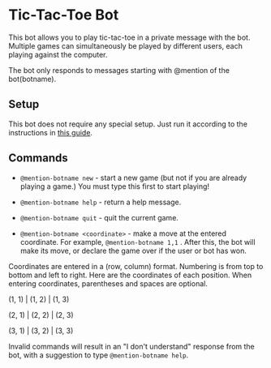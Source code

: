 # Tic-Tac-Toe Bot

This bot allows you to play tic-tac-toe in a private message with the bot.
Multiple games can simultaneously be played by different users, each playing
against the computer.

The bot only responds to messages starting with @mention of the bot(botname).

## Setup
This bot does not require any special setup. Just run it according to the
instructions in [this guide](https://zulip.com/api/running-bots#running-a-bot).

## Commands
* `@mention-botname new` - start a new game (but not if you are already
playing a game.) You must type this first to start playing!

* `@mention-botname help` - return a help message.

* `@mention-botname quit` - quit the current game.

* `@mention-botname <coordinate>` - make a move at the entered coordinate.
For example, `@mention-botname 1,1` . After this, the bot will make its
move, or declare the game over if the user or bot has won.

Coordinates are entered in a (row, column) format. Numbering is from top to
bottom and left to right.
Here are the coordinates of each position. When entering coordinates, parentheses
and spaces are optional.

(1, 1)  | (1, 2) | (1, 3)

(2, 1)  | (2, 2) | (2, 3)

(3, 1)  | (3, 2) | (3, 3)

Invalid commands will result in an "I don't understand" response from the bot,
with a suggestion to type `@mention-botname help`.
